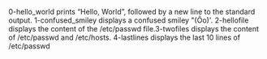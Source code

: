 0-hello_world prints “Hello, World”, followed by a new line to the standard output.
1-confused_smiley displays a confused smiley "(Ôo)'.
2-hellofile displays  the content of the /etc/passwd file.3-twofiles displays the content of /etc/passwd and /etc/hosts.
4-lastlines displays the last 10 lines of /etc/passwd